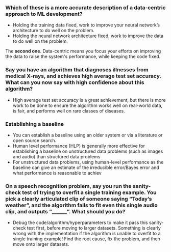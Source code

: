 ### Which of these is a more accurate description of a data-centric approach to ML development?
* Holding the training data fixed, work to improve your neural network’s architecture to do well on the problem.
* Holding the neural network architecture fixed, work to improve the data to do well on the problem.

The **second one**. Data-centric means you focus your efforts on improving the data to raise the system's performance, while keeping the code fixed. 

### Say you have an algorithm that diagnoses illnesses from medical X-rays, and achieves high average test set accuracy. What can you now say with high confidence about this algorithm?
* High average test set accuracy is a great achievement, but there is more work to be done to ensure the algorithm works well on real-world data, is fair, and performs well on rare classes of diseases.

### Establishing a baseline
* You can establish a baseline using an older system or via a literature or open source search.
* Human level performance (HLP) is generally more effective for establishing a baseline on unstructured data problems (such as images and audio) than structured data problems
* For unstructured data problems, using human-level performance as the baseline can give an estimate of the irreducible error/Bayes error and what performance is reasonable to achiev

### On a speech recognition problem, say you run the sanity-check test of trying to overfit a single training example. You pick a clearly articulated clip of someone saying “Today’s weather”, and the algorithm fails to fit even this single audio clip, and outputs “______”. What should you do?
* Debug the code/algorithm/hyperparameters to make it pass this sanity-check test first, before moving to larger datasets. Something is clearly wrong with the implementation if the algorithm is unable to overfit to a single training example! Find the root cause, fix the problem, and then move onto larger datasets. 
